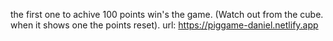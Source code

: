 the first one to achive 100 points win's the game.
(Watch out from the cube. when it shows one the points reset).
url:
https://piggame-daniel.netlify.app
